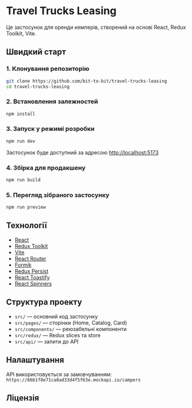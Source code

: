 # Travel Trucks Leasing

Це застосунок для оренди кемперів, створений на основі React, Redux Toolkit, Vite.

## Швидкий старт

### 1. Клонування репозиторію

```sh
git clone https://github.com/bit-to-bit/travel-trucks-leasing
cd travel-trucks-leasing
```

### 2. Встановлення залежностей

```sh
npm install
```

### 3. Запуск у режимі розробки

```sh
npm run dev
```

Застосунок буде доступний за адресою [http://localhost:5173](http://localhost:5173)

### 4. Збірка для продакшену

```sh
npm run build
```

### 5. Перегляд зібраного застосунку

```sh
npm run preview
```

## Технології

- [React](https://react.dev/)
- [Redux Toolkit](https://redux-toolkit.js.org/)
- [Vite](https://vitejs.dev/)
- [React Router](https://reactrouter.com/)
- [Formik](https://formik.org/)
- [Redux Persist](https://github.com/rt2zz/redux-persist)
- [React Toastify](https://fkhadra.github.io/react-toastify/)
- [React Spinners](https://www.davidhu.io/react-spinners/)

## Структура проекту

- `src/` — основний код застосунку
- `src/pages/` — сторінки (Home, Catalog, Card)
- `src/components/` — реюзабельні компоненти
- `src/redux/` — Redux slices та store
- `src/api/` — запити до API

## Налаштування

API використовується за замовчуванням:  
`https://66b1f8e71ca8ad33d4f5f63e.mockapi.io/campers`

## Ліцензія